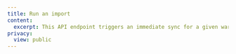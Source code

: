 ```yaml
---
title: Run an import
content:
  excerpt: This API endpoint triggers an immediate sync for a given warehouse import.
privacy:
  view: public
---
```


